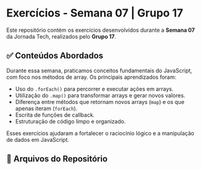 # Exercícios - Semana 07 | Grupo 17  

Este repositório contém os exercícios desenvolvidos durante a **Semana 07** da Jornada Tech, realizados pelo **Grupo 17**.

## ✅ Conteúdos Abordados

Durante essa semana, praticamos conceitos fundamentais do JavaScript, com foco nos métodos de array. Os principais aprendizados foram:

- Uso do `.forEach()` para percorrer e executar ações em arrays.
- Utilização do `.map()` para transformar arrays e gerar novos valores.
- Diferença entre métodos que retornam novos arrays (`map`) e os que apenas iteram (`forEach`).
- Escrita de funções de callback.
- Estruturação de código limpo e organizado.

Esses exercícios ajudaram a fortalecer o raciocínio lógico e a manipulação de dados em JavaScript.

## 🧠 Arquivos do Repositório


